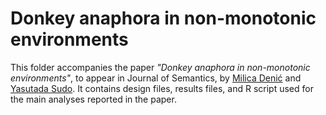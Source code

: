# Donkey anaphora in non-monotonic environments

This folder accompanies the paper <i>"Donkey anaphora in non-monotonic environments"</i>, to appear in Journal of Semantics, by [Milica Denić](https://sites.google.com/view/milicadenic/) and [Yasutada Sudo](https://www.ucl.ac.uk/~ucjtudo/). It contains design files, results files, and R script used for the main analyses reported in the paper. 
